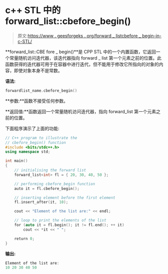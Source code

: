 # c++ STL 中的 forward_list::cbefore_begin()

> 原文:[https://www . geesforgeks . org/forward _ listcbefore _ begin-in-c-STL/](https://www.geeksforgeeks.org/forward_listcbefore_begin-in-c-stl/)

**forward_list::CBE fore _ begin()**是 CPP STL 中的一个内置函数，它返回一个常量随机访问迭代器，该迭代器指向 forward _ list 第一个元素之前的位置。此函数获得的迭代器可用于在容器中进行迭代，但不能用于修改它所指向的对象的内容，即使对象本身不是常数。

**语法:**

```cpp
forwardlist_name.cbefore_begin()

```

**参数:**函数不接受任何参数。

**返回值:**函数返回一个常量随机访问迭代器，指向 forward_list 第一个元素之前的位置。

下面程序演示了上面的功能:

```cpp
// C++ program to illustrate the
// cbefore_begin() function
#include <bits/stdc++.h>
using namespace std;

int main()
{
    // initialising the forward list
    forward_list<int> fl = { 20, 30, 40, 50 };

    // performing cbefore_begin function
    auto it = fl.cbefore_begin();

    // inserting element before the first element
    fl.insert_after(it, 10);

    cout << "Element of the list are:" << endl;

    // loop to print the elements of the list
    for (auto it = fl.begin(); it != fl.end(); ++ it)
        cout << *it << " ";

    return 0;
}
```

**输出:**

```cpp
Element of the list are:
10 20 30 40 50

```